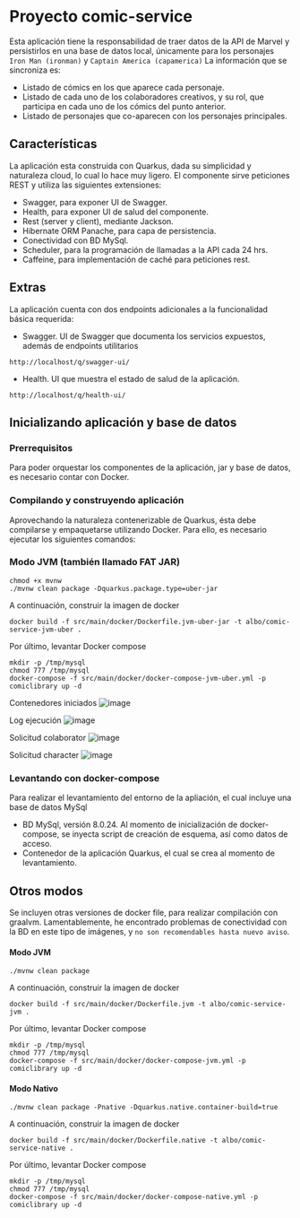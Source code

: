 # Proyecto comic-service

Esta aplicación tiene la responsabilidad de traer datos de la API de Marvel y persistirlos en una base de datos local, únicamente para los personajes `Iron Man (ironman)` y `Captain America (capamerica)` La información que se sincroniza es:
- Listado de cómics en los que aparece cada personaje.
- Listado de cada uno de los colaboradores creativos, y su rol, que participa en cada uno de los cómics del punto anterior.
- Listado de personajes que co-aparecen con los personajes principales.

## Características

La aplicación esta construida con Quarkus, dada su simplicidad y naturaleza cloud, lo cual lo hace muy ligero.
El componente sirve peticiones REST y utiliza las siguientes extensiones:
- Swagger, para exponer UI de Swagger.
- Health, para exponer UI de salud del componente.
- Rest (server y client), mediante Jackson.
- Hibernate ORM Panache, para capa de persistencia.
- Conectividad con BD MySql.
- Scheduler, para la programación de llamadas a la API cada 24 hrs.
- Caffeine, para implementación de caché para peticiones rest.

## Extras

La aplicación cuenta con dos endpoints adicionales a la funcionalidad básica requerida:

- Swagger. UI de Swagger que documenta los servicios expuestos, además de endpoints utilitarios
```shell script
http://localhost/q/swagger-ui/
```

- Health. UI que muestra el estado de salud de la aplicación.
```shell script
http://localhost/q/health-ui/
```

## Inicializando aplicación y base de datos

### Prerrequisitos

Para poder orquestar los componentes de la aplicación, jar y base de datos, es necesario contar con Docker.

### Compilando y construyendo aplicación

Aprovechando la naturaleza contenerizable de Quarkus, ésta debe compilarse y empaquetarse utilizando Docker. Para ello, es necesario ejecutar los siguientes comandos:

### Modo JVM (también llamado FAT JAR)

```shell script
chmod +x mvnw
./mvnw clean package -Dquarkus.package.type=uber-jar
```
A continuación, construir la imagen de docker
```shell script
docker build -f src/main/docker/Dockerfile.jvm-uber-jar -t albo/comic-service-jvm-uber .
```
Por último, levantar Docker compose
```shell script
mkdir -p /tmp/mysql
chmod 777 /tmp/mysql
docker-compose -f src/main/docker/docker-compose-jvm-uber.yml -p comiclibrary up -d
```

Contenedores iniciados
![image](https://user-images.githubusercontent.com/4373067/116845816-8809cb80-abac-11eb-8d00-325cabfefa78.png)

Log ejecución
![image](https://user-images.githubusercontent.com/4373067/116845844-9821ab00-abac-11eb-9a5b-60d6a09e2649.png)

Solicitud colaborator
![image](https://user-images.githubusercontent.com/4373067/116845993-fa7aab80-abac-11eb-81d9-562e98582950.png)

Solicitud character
![image](https://user-images.githubusercontent.com/4373067/116845989-f77fbb00-abac-11eb-97d8-7b0555875bdf.png)


### Levantando con docker-compose

Para realizar el levantamiento del entorno de la apliación, el cual incluye una base de datos MySql

- BD MySql, versión 8.0.24. Al momento de inicialización de docker-compose, se inyecta script de creación de esquema, así como datos de acceso.
- Contenedor de la aplicación Quarkus, el cual se crea al momento de levantamiento.


## Otros modos
Se incluyen otras versiones de docker file, para realizar compilación con graalvm. Lamentablemente, he encontrado problemas de conectividad con la BD en este tipo de imágenes, y `no son recomendables hasta nuevo aviso`.

#### Modo JVM

```shell script
./mvnw clean package
```
A continuación, construir la imagen de docker
```shell script
docker build -f src/main/docker/Dockerfile.jvm -t albo/comic-service-jvm .
```
Por último, levantar Docker compose
```shell script
mkdir -p /tmp/mysql
chmod 777 /tmp/mysql
docker-compose -f src/main/docker/docker-compose-jvm.yml -p comiclibrary up -d
```

#### Modo Nativo

```shell script
./mvnw clean package -Pnative -Dquarkus.native.container-build=true
```
A continuación, construir la imagen de docker
```shell script
docker build -f src/main/docker/Dockerfile.native -t albo/comic-service-native .
```
Por último, levantar Docker compose
```shell script
mkdir -p /tmp/mysql
chmod 777 /tmp/mysql
docker-compose -f src/main/docker/docker-compose-native.yml -p comiclibrary up -d
```
